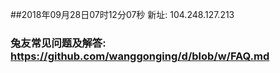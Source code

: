 ##2018年09月28日07时12分07秒 新址: 104.248.127.213
### 兔友常见问题及解答: https://github.com/wanggonging/d/blob/w/FAQ.md
